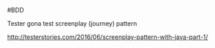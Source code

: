 #BDD

Tester gona test screenplay (journey) pattern

http://testerstories.com/2016/06/screenplay-pattern-with-java-part-1/